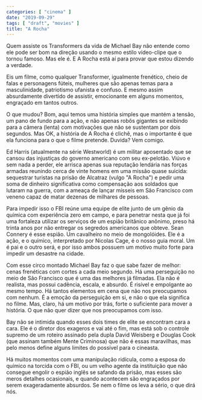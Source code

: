 ```yaml
---
categories: [ "cinema" ]
date: "2019-09-29"
tags: [ "draft", "movies" ]
title: "A Rocha"
---
```

Quem assiste os Transformers da vida de Michael Bay não entende como ele pode ser bom na direção usando o mesmo estilo vídeo-clipe que o tornou famoso. Mas ele é. E A Rocha está aí para provar que estou dizendo a verdade.

Eis um filme, como qualquer Transformer, igualmente frenético, cheio de falas e personagens fúteis, mulheres que são apenas temas para a masculinidade, patriotismo ufanista e confuso. E mesmo assim absurdamente divertido de assistir, emocionante em alguns momentos, engraçado em tantos outros.

O que mudou? Bom, aqui temos uma história simples que mantém a tensão, um pano de fundo para a ação, e não apenas robôs gigantes se exibindo para a câmera (lenta) com motivações que não se sustentam por dois segundos. Mas OK, a história de A Rocha é clichê, mas o importante é que ela funciona para o que o filme pretende. Duvida? Vem comigo.

Ed Harris (atualmente na série Westworld) é um militar aposentado que se cansou das injustiças do governo americano com seu ex-pelotão. Viúvo e sem nada a perder, ele arrisca apenas sua reputação lendária nas forças armadas reunindo cerca de vinte homens em uma missão quase suicida: sequestrar turistas na prisão de Alcatraz (vulgo "A Rocha") e pedir uma soma de dinheiro significativa como compensação aos soldados que lutaram na guerra, com a ameaça de lançar mísseis em São Francisco com veneno capaz de matar dezenas de milhares de pessoas.

Para impedir isso o FBI reúne uma equipe de elite junto de um gênio da química com experiência zero em campo, e para penetrar nesta que já foi uma fortaleza utilizar os serviços de um espião britânico anônimo, preso há trinta anos por não entregar os segredos americanos que obteve. Sean Connery é esse espião. Um cavalheiro no meio de mongolóides. Ele é a ação, e o químico, interpretado por Nicolas Cage, é o nosso guia moral. Um é pai e o outro será, e por isso ambos possuem um motivo muito forte para impedir um desastre na cidade.

Com esse circo montado Michael Bay faz o que sabe fazer de melhor: cenas frenéticas com cortes a cada meio segundo. Há uma perseguição no meio de São Francisco que é uma das melhores já filmadas. Ela não é realista, mas possui cadência, escala, e absurdo. É risível e empolgante ao mesmo tempo. Há tantos elementos em cena que não nos preocupamos com nenhum. É a emoção da perseguição em si, e não o que ela significa no filme. Mas, claro, há um motivo por trás, forte o suficiente para mover a história. O que não quer dizer que nos preocupamos com isso.

Bay não se intimida quando esses dois times de elite se encontram cara a cara. Ele é o diretor dos exageros e vai até o fim, mas está sob o controle supremo de um roteiro assinado pela dupla David Weisberg e Douglas Cook (que assinam também Mente Criminosa) que não é essas maravilhas, mas pelo menos define alguns limites do possível para o cineasta.

Há muitos momentos com uma manipulação ridícula, como a esposa do químico na torcida com o FBI, ou um velho agente da instituição que não consegue engolir o espião inglês se safando da prisão, mas esses são meros detalhes ocasionais, e quando acontecem são engraçados por serem exageradamente absurdos. Se nem o filme os leva a sério, o que dirá nós.
